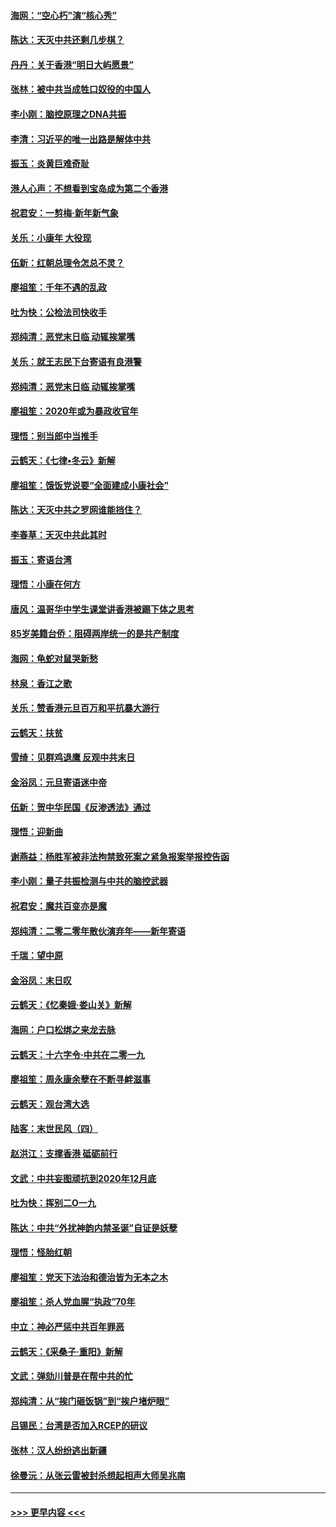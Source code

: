 #### [海网：“空心朽”演“核心秀”](../pages/nsc993/n11783874.md?t=01111822) 
#### [陈达：天灭中共还剩几步棋？](../pages/nsc993/n11783719.md?t=01111822) 
#### [丹丹：关于香港“明日大屿愿景”](../pages/nsc993/n11783273.md?t=01111822) 
#### [张林：被中共当成牲口奴役的中国人](../pages/nsc993/n11782397.md?t=01111822) 
#### [李小刚：脑控原理之DNA共振](../pages/nsc993/n11780962.md?t=01111822) 
#### [李清：习近平的唯一出路是解体中共](../pages/nsc993/n11780866.md?t=01111822) 
#### [振玉：炎黄巨难奇耻](../pages/nsc993/n11779632.md?t=01111822) 
#### [港人心声：不想看到宝岛成为第二个香港](../pages/nsc993/n11778817.md?t=01111822) 
#### [祝君安：一剪梅‧新年新气象](../pages/nsc993/n11776340.md?t=01111822) 
#### [关乐：小康年 大役现](../pages/nsc993/n11774213.md?t=01111822) 
#### [伍新：红朝总理令怎总不灵？](../pages/nsc993/n11770813.md?t=01111822) 
#### [廖祖笙：千年不遇的乱政](../pages/nsc993/n11770373.md?t=01111822) 
#### [吐为快：公检法司快收手](../pages/nsc993/n11770359.md?t=01111822) 
#### [郑纯清：恶党末日临 动辄挨掌嘴](../pages/nsc993/n11769912.md?t=01111822) 
#### [关乐：就王志民下台寄语有良港警](../pages/nsc993/n11769903.md?t=01111822) 
#### [郑纯清：恶党末日临 动辄挨掌嘴](../pages/nsc993/n11769356.md?t=01111822) 
#### [廖祖笙：2020年或为暴政收官年](../pages/nsc993/n11768216.md?t=01111822) 
#### [理悟：别当郎中当推手](../pages/nsc993/n11768243.md?t=01111822) 
#### [云鹤天：《七律▪冬云》新解](../pages/nsc993/n11768204.md?t=01111822) 
#### [廖祖笙：饿饭党说要“全面建成小康社会”](../pages/nsc993/n11767482.md?t=01111822) 
#### [陈达：天灭中共之罗网谁能挡住？](../pages/nsc993/n11767465.md?t=01111822) 
#### [李春草：天灭中共此其时](../pages/nsc993/n11767452.md?t=01111822) 
#### [振玉：寄语台湾](../pages/nsc993/n11767432.md?t=01111822) 
#### [理悟：小康在何方](../pages/nsc993/n11767394.md?t=01111822) 
#### [唐风：温哥华中学生课堂讲香港被踢下体之思考](../pages/nsc993/n11766848.md?t=01111822) 
#### [85岁美籍台侨：阻碍两岸统一的是共产制度](../pages/nsc993/n11765043.md?t=01111822) 
#### [海网：龟蛇对鼠哭新愁](../pages/nsc993/n11764895.md?t=01111822) 
#### [林泉：香江之歌](../pages/nsc993/n11764415.md?t=01111822) 
#### [关乐：赞香港元旦百万和平抗暴大游行](../pages/nsc993/n11764382.md?t=01111822) 
#### [云鹤天：扶贫](../pages/nsc993/n11764245.md?t=01111822) 
#### [雪绮：见群鸡退鹰  反观中共末日](../pages/nsc993/n11762112.md?t=01111822) 
#### [金浴凤：元旦寄语迷中帝](../pages/nsc993/n11761788.md?t=01111822) 
#### [伍新：贺中华民国《反渗透法》通过](../pages/nsc993/n11761994.md?t=01111822) 
#### [理悟：迎新曲](../pages/nsc993/n11761152.md?t=01111822) 
#### [谢燕益：杨胜军被非法拘禁致死案之紧急报案举报控告函](../pages/nsc993/n11756134.md?t=01111822) 
#### [李小刚：量子共振检测与中共的脑控武器](../pages/nsc993/n11754518.md?t=01111822) 
#### [祝君安：魔共百变亦是魔](../pages/nsc993/n11754469.md?t=01111822) 
#### [郑纯清：二零二零年散伙演弃年——新年寄语](../pages/nsc993/n11754195.md?t=01111822) 
#### [千瑞：望中原](../pages/nsc993/n11754159.md?t=01111822) 
#### [金浴凤：末日叹](../pages/nsc993/n11752359.md?t=01111822) 
#### [云鹤天：《忆秦娥‧娄山关》新解](../pages/nsc993/n11752348.md?t=01111822) 
#### [海网：户口松绑之来龙去脉](../pages/nsc993/n11752328.md?t=01111822) 
#### [云鹤天：十六字令‧中共在二零一九](../pages/nsc993/n11752305.md?t=01111822) 
#### [廖祖笙：周永康余孽在不断寻衅滋事](../pages/nsc993/n11751013.md?t=01111822) 
#### [云鹤天：观台湾大选](../pages/nsc993/n11751007.md?t=01111822) 
#### [陆客：末世民风（四）](../pages/nsc993/n11749203.md?t=01111822) 
#### [赵洪江：支撑香港 砥砺前行](../pages/nsc993/n11748482.md?t=01111822) 
#### [文武：中共妄图顽抗到2020年12月底](../pages/nsc993/n11748446.md?t=01111822) 
#### [吐为快：挥别二O一九](../pages/nsc993/n11748411.md?t=01111822) 
#### [陈达：中共“外扰神韵内禁圣诞”自证是妖孽](../pages/nsc993/n11748226.md?t=01111822) 
#### [理悟：怪胎红朝](../pages/nsc993/n11748206.md?t=01111822) 
#### [廖祖笙：党天下法治和德治皆为无本之木](../pages/nsc993/n11748135.md?t=01111822) 
#### [廖祖笙：杀人党血腥“执政”70年](../pages/nsc993/n11745144.md?t=01111822) 
#### [中立：神必严惩中共百年罪恶](../pages/nsc993/n11744970.md?t=01111822) 
#### [云鹤天：《采桑子‧重阳》新解](../pages/nsc993/n11744948.md?t=01111822) 
#### [文武：弹劾川普是在帮中共的忙](../pages/nsc993/n11744758.md?t=01111822) 
#### [郑纯清：从“挨门砸饭锅”到“挨户堵炉眼”](../pages/nsc993/n11744745.md?t=01111822) 
#### [吕锡民：台湾是否加入RCEP的研议](../pages/nsc993/n11744701.md?t=01111822) 
#### [张林：汉人纷纷逃出新疆](../pages/nsc993/n11743530.md?t=01111822) 
#### [徐曼沅：从张云雷被封杀想起相声大师吴兆南](../pages/nsc993/n11741816.md?t=01111822) 

----
#### [ >>> 更早内容 <<< ](../indexes/nsc993-earlier.md)
